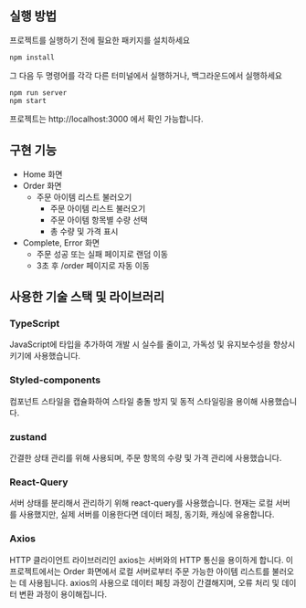 ## 실행 방법

프로젝트를 실행하기 전에 필요한 패키지를 설치하세요

```
npm install
```

그 다음 두 명령어를 각각 다른 터미널에서 실행하거나, 백그라운드에서 실행하세요

```
npm run server
npm start
```

프로젝트는 http://localhost:3000 에서 확인 가능합니다.

## 구현 기능

- Home 화면
- Order 화면
  - 주문 아이템 리스트 불러오기
    - 주문 아이템 리스트 불러오기
    - 주문 아이템 항목별 수량 선택
    - 총 수량 및 가격 표시
- Complete, Error 화면
  - 주문 성공 또는 실패 페이지로 랜덤 이동
  - 3초 후 /order 페이지로 자동 이동

## 사용한 기술 스택 및 라이브러리

### TypeScript

JavaScript에 타입을 추가하여 개발 시 실수를 줄이고, 가독성 및 유지보수성을 향상시키기에 사용했습니다.

### Styled-components

컴포넌트 스타일을 캡슐화하여 스타일 충돌 방지 및 동적 스타일링을 용이해 사용했습니다.

### zustand

간결한 상태 관리를 위해 사용되며, 주문 항목의 수량 및 가격 관리에 사용했습니다.

### React-Query

서버 상태를 분리해서 관리하기 위해 react-query를 사용했습니다.
현재는 로컬 서버를 사용했지만, 실제 서버를 이용한다면 데이터 페칭, 동기화, 캐싱에 유용합니다.

### Axios

HTTP 클라이언트 라이브러리인 axios는 서버와의 HTTP 통신을 용이하게 합니다. 이 프로젝트에서는 Order 화면에서 로컬 서버로부터 주문 가능한 아이템 리스트를 불러오는 데 사용됩니다. axios의 사용으로 데이터 페칭 과정이 간결해지며, 오류 처리 및 데이터 변환 과정이 용이해집니다.
